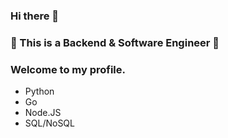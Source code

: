 ### Hi there 👋

### 💪 This is a Backend & Software Engineer 💪

### Welcome to my profile.

- Python
- Go
- Node.JS
- SQL/NoSQL
